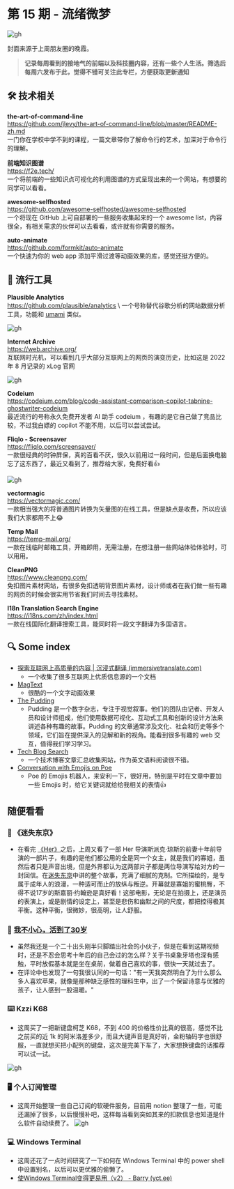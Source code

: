 # 第 15 期 - 流绪微梦
![gh](https://cdn.jsdelivr.net/gh/BarryYangi/ObsStaticData@main/obsidian/1693617457000aghfm5.png)

封面来源于上周朋友圈的晚霞。

>**记录每周看到的接地气的前端以及科技圈内容，还有一些个人生活。筛选后每周六发布于此，觉得不错可关注此专栏，方便获取更新通知**

## 🛠️ 技术相关
**the-art-of-command-line** \
https://github.com/jlevy/the-art-of-command-line/blob/master/README-zh.md \
一门你在学校中学不到的课程，一篇文章带你了解命令行的艺术，加深对于命令行的理解。

**前端知识图谱** \
https://f2e.tech/ \
一个将前端的一些知识点可视化的利用图谱的方式呈现出来的一个网站，有想要的同学可以看看。

**awesome-selfhosted** \
https://github.com/awesome-selfhosted/awesome-selfhosted \
一个将现在 GitHub 上可自部署的一些服务收集起来的一个 awesome list，内容很全，有相关需求的伙伴可以去看看，或许就有你需要的服务。

**auto-animate** \
https://github.com/formkit/auto-animate \
一个快速为你的 web app 添加平滑过渡等动画效果的库，感觉还挺方便的。

## 🧰 流行工具
**Plausible Analytics** \
https://github.com/plausible/analytics \ 
一个号称替代谷歌分析的网站数据分析工具，功能和 [umami](https://umami.is/) 类似。

![gh](https://cdn.jsdelivr.net/gh/BarryYangi/ObsStaticData@main/obsidian/1693623283000xsd5ki.webp)


**Internet Archive** \
https://web.archive.org/ \
互联网时光机，可以看到几乎大部分互联网上的网页的演变历史，比如这是 2022 年 8 月记录的 xLog 官网

![gh](https://cdn.jsdelivr.net/gh/BarryYangi/ObsStaticData@main/obsidian/1693623570000jpwgx9.png)


**Codeium** \
https://codeium.com/blog/code-assistant-comparison-copilot-tabnine-ghostwriter-codeium \
最近流行的号称永久免费开发者 AI 助手 codeium ，有趣的是它自己做了竞品比较，不过我白嫖的 copilot 不能不用，以后可以尝试尝试。

**Fliqlo - Screensaver** \
https://fliqlo.com/screensaver/ \
一款很经典的时钟屏保，真的百看不厌，很久以前用过一段时间，但是后面换电脑忘了这东西了，最近又看到了，推荐给大家，免费好看👍

![gh](https://cdn.jsdelivr.net/gh/BarryYangi/ObsStaticData@main/obsidian/1693624259000zftpxj.jpg)

**vectormagic** \
https://vectormagic.com/ \
一款相当强大的将普通图片转换为矢量图的在线工具，但是缺点是收费，所以应该我们大家都用不上😂

**Temp Mail** \
https://temp-mail.org/ \
一款在线临时邮箱工具，开箱即用，无需注册，在想注册一些网站体验体验时，可以用用。

**CleanPNG** \
https://www.cleanpng.com/ \
免扣图片素材网站，有很多免扣透明背景图片素材，设计师或者在我们做一些有趣的网页的时候会很实用节省我们时间去寻找素材。

**I18n Translation Search Engine** \
https://i18ns.com/zh/index.html \
一款在线国际化翻译搜索工具，能同时将一段文字翻译为多国语言。

## 🔍 Some index
- [探索互联网上高质量的内容 | 沉浸式翻译 (immersivetranslate.com)](https://immersivetranslate.com/docs/sites/)
	- 一个收集了很多互联网上优质信息源的一个文档
- [MagText](https://magtext.framer.website/)
	- 很酷的一个文字动画效果
- [The Pudding](https://pudding.cool/)
	- Pudding 是一个数字杂志，专注于视觉叙事。他们的团队由记者、开发人员和设计师组成，他们使用数据可视化、互动式工具和创新的设计方法来讲述各种有趣的故事。Pudding 的文章通常涉及文化、社会和历史等多个领域，它们旨在提供深入的见解和新的视角。能看到很多有趣的 web 交互，值得我们学习学习。
- [Tech Blog Search](https://www.techblogsearch.dev/)
	- 一个技术博客文章汇总收集网站，作为英文语料阅读很不错。
- [Conversation with Emojis on Poe](https://poe.com/s/VhqhyxkKbLo7aGbbvvzH)
	- Poe 的 Emojis 机器人，来安利一下，很好用，特别是平时在文章中要加一些 Emojis 时，给它关键词就给给我相关的表情👍
## 随便看看
### 🎥 《迷失东京》
- 在看完 [《Her》](https://neodb.social/movie/0LlndMsSi8vopNBGKyH3Yv)之后，上周又看了一部 Her 导演斯派克·琼斯的前妻十年前导演的一部片子，有趣的是他们都公用的全是同一个女主，就是我们的寡姐，虽然后者只是声音出境，但是外界都认为这两部片子都是两位导演写给对方的一封回信。在[迷失东京](https://neodb.social/movie/1aHO7VXT2muOnrSktHvexB)中讲的整个故事，充满了细腻的克制。它所描绘的，是专属于成年人的浪漫，一种适可而止的放纵与叛逆。开幕就是寡姐的蜜桃臀，不得不说17岁的斯嘉丽·约翰逊是真好看！这部电影，无论是在拍摄上，还是演员的表演上，或是剧情的设定上，甚至是悲伤和幽默之间的尺度，都把控得极其平衡。这种平衡，很微妙，很高明，让人舒服。

### 📼 [我不小心，活到了30岁](https://www.bilibili.com/video/BV1vV4y1v73h/)
- 虽然我还是一个二十出头刚半只脚踏出社会的小伙子，但是在看到这期视频时，还是不忍会思考十年后的自己会过的怎么样？关于书桌象牙塔也深有感触，平时放假基本就是坐在桌前，做着自己喜欢的事，很快一天就过去了。
- 在评论中也发现了一句我很认同的一句话："有一天我突然明白了为什么那么多人喜欢苹果，就像是那种缺乏感性的理科生中，出了一个保留诗意与优雅的孩子，让人感到一股温暖。"

### ⌨️ Kzzi K68
- 这周买了一把新键盘柯芝 K68，不到 400 的价格性价比真的很高，感觉不比之前买的近 1k 的阿米洛差多少，而且大键声音是真好听，金粉轴码字也很舒服，一直就想买把小配列的键盘，这次是完美下车了，大家想换键盘的话推荐可以试一试。

![gh](https://cdn.jsdelivr.net/gh/BarryYangi/ObsStaticData@main/obsidian/1692415051000s02o1t.png)

### 🖥️ 个人订阅管理
- 这周开始整理一些自己订阅的软硬件服务，目前用 notion 整理了一些，可能还漏掉了很多，以后慢慢补吧，这样每当看到突如其来的扣款信息也知道是什么软件自动续费了。
![gh](https://cdn.jsdelivr.net/gh/BarryYangi/ObsStaticData@main/obsidian/1692415492000mpuozg.png)

### 💻 Windows Terminal
- 这周还花了一点时间研究了一下如何在 Windows Terminal 中的 power shell 中设置别名，以后可以更优雅的偷懒了。
- [使Windows Terminal变得更易用（v2） - Barry (yct.ee)](https://x.yct.ee/wtv2)


